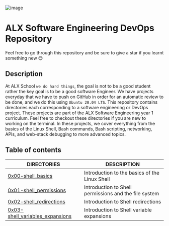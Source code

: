 ![image](https://user-images.githubusercontent.com/105258746/188767412-2ac881ad-4583-491c-9f86-fa210d23a9db.png)

# ALX Software Engineering DevOps Repository
Feel free to go through this repository and be sure to give a star if you learnt something new 😊

## Description
At ALX School `we do hard things`, the goal is not to be a good student rather the key goal is to be a good software Engineer. We have projects everyday that we have to push on GitHub in order for an automatic review to be done, and we do this using `Ubuntu 20.04 LTS`. This repository contains directories each corresponding to a software engineering or DevOps project. These projects are part of the ALX Software Engineering year 1 curriculum. Feel free to checkout these directories if you are new to working on the terminal. In these projects, we cover everything from the basics of the Linux Shell, Bash commands, Bash scripting, networking, APIs, and web-stack debugging to more advanced topics.

## Table of contents
DIRECTORIES | DESCRIPTION
--------- | -----------
[0x00-shell_basics](https://github.com/Lordwill1/alx-system_engineering-devops/tree/master/0x00-shell_basics) | Introduction to the basics of the Linux Shell
[0x01-shell_permissions](https://github.com/Lordwill1/alx-system_engineering-devops/tree/master/0x01-shell_permissions) | Introduction to Shell permissions and the file system
[0x02-shell_redirections](https://github.com/Lordwill1/alx-system_engineering-devops/tree/master/0x02-shell_redirections) | Introduction to Shell redirections
[0x03-shell_variables_expansions](https://github.com/Lordwill1/alx-system_engineering-devops/tree/master/0x03-shell_variables_expansions) | Introduction to Shell variable expansions
